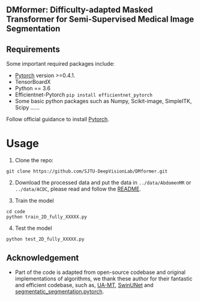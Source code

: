 ## DMformer: Difficulty-adapted Masked Transformer for Semi-Supervised Medical Image Segmentation

## Requirements
Some important required packages include:
* [Pytorch][torch_link] version >=0.4.1.
* TensorBoardX
* Python == 3.6 
* Efficientnet-Pytorch `pip install efficientnet_pytorch`
* Some basic python packages such as Numpy, Scikit-image, SimpleITK, Scipy ......

Follow official guidance to install [Pytorch][torch_link].

[torch_link]:https://pytorch.org/

# Usage

1. Clone the repo:
```
git clone https://github.com/SJTU-DeepVisionLab/DMformer.git
```
2. Download the processed data and put the data in `../data/AbdomenMR` or `../data/ACDC`, please read and follow the [README](https://github.com/Luoxd1996/SSL4MIS/tree/master/data/).

3. Train the model
```
cd code
python train_2D_fully_XXXXX.py
```

4. Test the model
```
python test_2D_fully_XXXXX.py
```
## Acknowledgement
* Part of the code is adapted from open-source codebase and original implementations of algorithms, we thank these author for their fantastic and efficient codebase, such as, [UA-MT](https://github.com/yulequan/UA-MT), [SwinUNet](https://github.com/HuCaoFighting/Swin-Unet) and [segmentatic_segmentation.pytorch](https://github.com/qubvel/segmentation_models.pytorch). 
